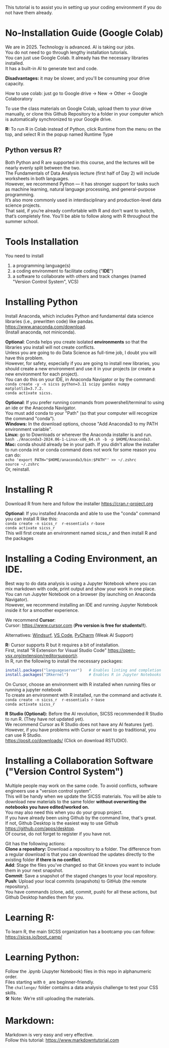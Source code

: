 This tutorial is to assist you in setting up your coding environment if you do not have them already.

# No-Installation Guide (Google Colab)
We are in 2025. Technology is advanced. AI is taking our jobs.   
You do not need to go through lengthy installation tutorials.  
You can just use Google Colab. It already has the necessary libraries installed.   
It has a built-in AI to generate text and code.     

**Disadvantages:** it may be slower, and you'll be consuming your drive capacity.  

How to use colab: just go to Google drive -> New -> Other -> Google Colaboratory

To use the class materials on Google Colab, upload them to your drive manually, or clone this Github Repository to a folder in your computer which is automatically synchronized to your Google drive.

**R:** To run R in Colab instead of Python, click Runtime from the menu on the top, and select R in the popup named Runtime Type

## Python versus R?
Both Python and R are supported in this course, and the lectures will be nearly evenly split between the two.   
The Fundamentals of Data Analysis lecture (first half of Day 2) will include worksheets in both languages.     
However, we recommend Python — it has stronger support for tasks such as machine learning, natural language processing, and general-purpose programming.      
It’s also more commonly used in interdisciplinary and production-level data science projects.      
That said, if you’re already comfortable with R and don’t want to switch, that’s completely fine. You’ll be able to follow along with R throughout the summer school.   


# Tools Installation
You need to install 
1) a programming language(s)
2) a coding environment to facilitate coding ("**IDE**")
3) a software to collaborate with others and track changes (named "Version Control System", VCS)

# Installing Python
Install Anaconda, which includes Python and fundamental data science libraries (i.e., prewritten code) like pandas.   
https://www.anaconda.com/download.   
(Install anaconda, not miniconda).   

__Optional__: Conda helps you create isolated __environments__ so that the libraries you install will not create conflicts.  
Unless you are going to do Data Science as full-time job, I doubt you will have this problem.  
However, for safety, especially if you are going to install new libraries, you should create a new environment and use it in your projects (or create a new environment for each project).   
You can do this on your IDE, in Anaconda Navigator or by the command:  
`conda create -y -n sicss python=3.11 scipy pandas numpy matplotlib=3.7.2.`    
`conda activate sicss.`


__Optional__: If you prefer running commands from powershell/terminal to using an ide or the Anaconda Navigator.  
You must add conda to your "Path" (so that your computer will recognize the command "conda").  
__Windows:__ In the download options, choose "Add Anaconda3 to my PATH environment variable".  
__Linux:__ go to Downloads or wherever the Anaconda installer is and run.  
`bash ./Anaconda3-2024.06-1-Linux-x86_64.sh -b -p $HOME/Anaconda3. `  
__Mac:__ conda should already be in your path. If you didn't allow the installer to run conda init or conda command does not work for some reason you can do:  
`echo 'export PATH="$HOME/anaconda3/bin:$PATH"' >> ~/.zshrc`   
`source ~/.zshrc`   
Or, reinstall.  


# Installing R
Download R from here and follow the installer https://cran.r-project.org

__Optional__: If you installed Anaconda and able to use the "conda" command you can install R like this:       
`conda create -n sicss_r  r-essentials r-base`     
`conda activate sicss_r`    
This will first create an environment named sicss_r and then install R and the packages

# Installing a Coding Environment, an IDE.
Best way to do data analysis is using a Jupyter Notebook where you can mix markdown with code, print output and show your work in one place.    
You can run Jupyter Notebook on a browser (by launching on Anaconda Navigator).       
However, we recommend installing an IDE and running Jupyter Notebook inside it for a smoother experience.  

We recommend **Cursor**:   
Cursor: https://www.cursor.com (**Pro version is free for students!!**).  

Alternatives: [Windsurf](https://windsurf.com), [VS Code](https://code.visualstudio.com), [PyCharm](https://www.jetbrains.com/pycharm/) (Weak AI Support)


**R:** Cursor supports R but it requires a bit of installation.   
First, install "R Extension for Visual Studio Code" https://open-vsx.org/extension/reditorsupport/r.   
 In R, run the following to install the necessary packages:
   ```r
   install.packages("languageserver")   # Enables linting and completion
   install.packages("IRkernel")         # Enables R in Jupyter Notebooks
   ```
On Cursor, choose an environment with R installed when running files or running a jupyter notebook  
To create an environment with R installed, run the command and activate it.   
`conda create -n sicss_r  r-essentials r-base`                 
`conda activate sicss_r`

**R Studio (Optional):** Before the AI revolution, SICSS recommended R Studio to run R. (They have not updated yet).    
We recommend Cursor as R Studio does not have any AI features (yet). However, if you have problems with Cursor or want to go traditional, you can use R Studio.   
https://posit.co/downloads/ (Click on download RSTUDIO).     

# Installing a Collaboration Software ("Version Control System")
Multiple people may work on the same code. To avoid conflicts, software engineers use a "version control system".  
This will be handy when we update the SICSS materials. You will be able to download new materials to the same folder **without overwriting the notebooks you have edited/worked on.**  
You may also need this when you do your group project.  
If you have already been using Github by the command line, that's great.   
If not, Github Desktop is the easiest way to use Github https://github.com/apps/desktop.      
Of course, do not forget to register if you have not.  
  
Git has the following actions:  
**Clone a repository:** Download a repository to a folder. The difference from a regular download is that you can download the updates directly to the existing folder __if there is no conflict__.  
**Add**: Stage the files you've changed so that Git knows you want to include them in your next snapshot.    
**Commit**: Save a snapshot of the staged changes to your local repository.   
**Push**: Upload your local commits (snapshots) to GitHub (the remote repository).  
You have commands (clone, add, commit, push) for all these actions, but Github Desktop handles them for you.  

# Learning R:
To learn R, the main SICSS organization has a bootcamp you can follow:
https://sicss.io/boot_camp/

# Learning Python:
Follow the .ipynb (Jupyter Notebook) files in this repo in alphanumeric order.     
Files starting with `0_` are beginner-friendly.  
The `challenge/` folder contains a data analysis challenge to test your CSS skills.  
🛠 Note: We’re still uploading the materials.   

# Markdown:
Markdown is very easy and very effective.  
Follow this tutorial: https://www.markdowntutorial.com 


